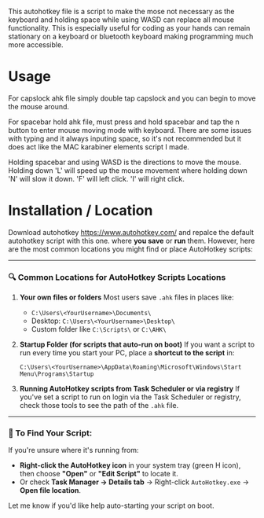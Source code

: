 This autohotkey file is a script to make the mose not necessary as the keyboard and holding space while using WASD can replace all mouse functionality. This is especially useful for coding as your hands can remain stationary on a keyboard or bluetooth keyboard making programming much more accessible.

# Usage
For capslock ahk file simply double tap capslock and you can begin to move the mouse around.


For spacebar hold ahk file, must press and hold spacebar and tap the n button to enter mouse moving mode with keyboard. There are some issues with typing and it always inputing space, so it's not recommended but it does act like the MAC karabiner elements script I made.

Holding spacebar and using WASD is the directions to move the mouse. 
Holding down 'L' will speed up the mouse movement where holding down 'N' will slow it down. 
'F' will left click. 
'I' will right click.


# Installation / Location
Download autohotkey https://www.autohotkey.com/ and repalce the default autohotkey script with this one.
 where **you save** or **run** them. However, here are the most common locations you might find or place AutoHotkey scripts:

---

### 🔍 **Common Locations for AutoHotkey Scripts Locations**

1. **Your own files or folders**
   Most users save `.ahk` files in places like:

   * `C:\Users\<YourUsername>\Documents\`
   * Desktop: `C:\Users\<YourUsername>\Desktop\`
   * Custom folder like `C:\Scripts\` or `C:\AHK\`

2. **Startup Folder (for scripts that auto-run on boot)**
   If you want a script to run every time you start your PC, place a **shortcut to the script** in:

   ```
   C:\Users\<YourUsername>\AppData\Roaming\Microsoft\Windows\Start Menu\Programs\Startup
   ```

3. **Running AutoHotkey scripts from Task Scheduler or via registry**
   If you've set a script to run on login via the Task Scheduler or registry, check those tools to see the path of the `.ahk` file.

---

### 🧭 To Find Your Script:

If you're unsure where it's running from:

* **Right-click the AutoHotkey icon** in your system tray (green H icon), then choose **"Open"** or **"Edit Script"** to locate it.
* Or check **Task Manager → Details tab** → Right-click `AutoHotkey.exe` → **Open file location**.

Let me know if you'd like help auto-starting your script on boot.
